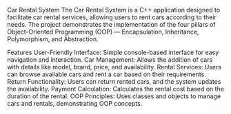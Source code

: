 Car Rental System
The Car Rental System is a C++ application designed to facilitate car rental services, allowing users to rent cars according to their needs. The project demonstrates the implementation of the four pillars of Object-Oriented Programming (OOP) — Encapsulation, Inheritance, Polymorphism, and Abstraction.

Features
User-Friendly Interface: Simple console-based interface for easy navigation and interaction.
Car Management: Allows the addition of cars with details like model, brand, price, and availability.
Rental Services: Users can browse available cars and rent a car based on their requirements.
Return Functionality: Users can return rented cars, and the system updates the availability.
Payment Calculation: Calculates the rental cost based on the duration of the rental.
OOP Principles: Uses classes and objects to manage cars and rentals, demonstrating OOP concepts.
